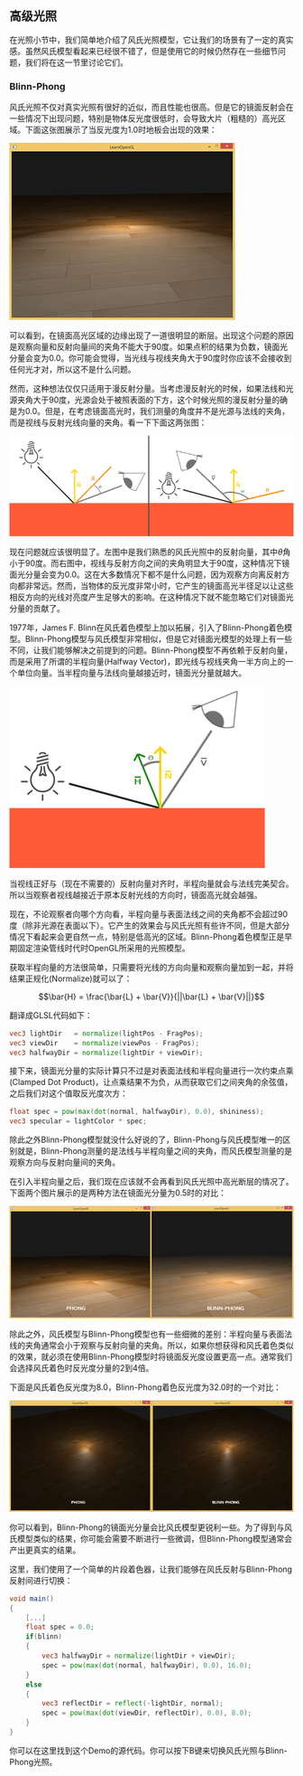 ## 高级光照

在光照小节中，我们简单地介绍了风氏光照模型，它让我们的场景有了一定的真实感。虽然风氏模型看起来已经很不错了，但是使用它的时候仍然存在一些细节问题，我们将在这一节里讨论它们。

### Blinn-Phong

风氏光照不仅对真实光照有很好的近似，而且性能也很高。但是它的镜面反射会在一些情况下出现问题，特别是物体反光度很低时，会导致大片（粗糙的）高光区域。下面这张图展示了当反光度为1.0时地板会出现的效果：

![advanced_lighting_phong_limit](../../../resource/计算机图形学/advanced_lighting_phong_limit.png)

可以看到，在镜面高光区域的边缘出现了一道很明显的断层。出现这个问题的原因是观察向量和反射向量间的夹角不能大于90度。如果点积的结果为负数，镜面光分量会变为0.0。你可能会觉得，当光线与视线夹角大于90度时你应该不会接收到任何光才对，所以这不是什么问题。

然而，这种想法仅仅只适用于漫反射分量。当考虑漫反射光的时候，如果法线和光源夹角大于90度，光源会处于被照表面的下方，这个时候光照的漫反射分量的确是为0.0。但是，在考虑镜面高光时，我们测量的角度并不是光源与法线的夹角，而是视线与反射光线向量的夹角。看一下下面这两张图：

![advanced_lighting_over_90](../../../resource/计算机图形学/advanced_lighting_over_90.png)

现在问题就应该很明显了。左图中是我们熟悉的风氏光照中的反射向量，其中$\theta$角小于90度。而右图中，视线与反射方向之间的夹角明显大于90度，这种情况下镜面光分量会变为0.0。这在大多数情况下都不是什么问题，因为观察方向离反射方向都非常远。然而，当物体的反光度非常小时，它产生的镜面高光半径足以让这些相反方向的光线对亮度产生足够大的影响。在这种情况下就不能忽略它们对镜面光分量的贡献了。

1977年，James F. Blinn在风氏着色模型上加以拓展，引入了Blinn-Phong着色模型。Blinn-Phong模型与风氏模型非常相似，但是它对镜面光模型的处理上有一些不同，让我们能够解决之前提到的问题。Blinn-Phong模型不再依赖于反射向量，而是采用了所谓的半程向量(Halfway Vector)，即光线与视线夹角一半方向上的一个单位向量。当半程向量与法线向量越接近时，镜面光分量就越大。

![advanced_lighting_halfway_vector](../../../resource/计算机图形学/advanced_lighting_halfway_vector.png)

当视线正好与（现在不需要的）反射向量对齐时，半程向量就会与法线完美契合。所以当观察者视线越接近于原本反射光线的方向时，镜面高光就会越强。

现在，不论观察者向哪个方向看，半程向量与表面法线之间的夹角都不会超过90度（除非光源在表面以下）。它产生的效果会与风氏光照有些许不同，但是大部分情况下看起来会更自然一点，特别是低高光的区域。Blinn-Phong着色模型正是早期固定渲染管线时代时OpenGL所采用的光照模型。

获取半程向量的方法很简单，只需要将光线的方向向量和观察向量加到一起，并将结果正规化(Normalize)就可以了：

$$\bar{H} = \frac{\bar{L} + \bar{V}}{||\bar{L} + \bar{V}||}$$


翻译成GLSL代码如下：

```GLSL
vec3 lightDir   = normalize(lightPos - FragPos);
vec3 viewDir    = normalize(viewPos - FragPos);
vec3 halfwayDir = normalize(lightDir + viewDir);
```

接下来，镜面光分量的实际计算只不过是对表面法线和半程向量进行一次约束点乘(Clamped Dot Product)，让点乘结果不为负，从而获取它们之间夹角的余弦值，之后我们对这个值取反光度次方：

```GLSL
float spec = pow(max(dot(normal, halfwayDir), 0.0), shininess);
vec3 specular = lightColor * spec;
```

除此之外Blinn-Phong模型就没什么好说的了，Blinn-Phong与风氏模型唯一的区别就是，Blinn-Phong测量的是法线与半程向量之间的夹角，而风氏模型测量的是观察方向与反射向量间的夹角。

在引入半程向量之后，我们现在应该就不会再看到风氏光照中高光断层的情况了。下面两个图片展示的是两种方法在镜面光分量为0.5时的对比：

![advanced_lighting_comparrison](../../../resource/计算机图形学/advanced_lighting_comparrison.png)

除此之外，风氏模型与Blinn-Phong模型也有一些细微的差别：半程向量与表面法线的夹角通常会小于观察与反射向量的夹角。所以，如果你想获得和风氏着色类似的效果，就必须在使用Blinn-Phong模型时将镜面反光度设置更高一点。通常我们会选择风氏着色时反光度分量的2到4倍。

下面是风氏着色反光度为8.0，Blinn-Phong着色反光度为32.0时的一个对比：

![advanced_lighting_comparrison2](../../../resource/计算机图形学/advanced_lighting_comparrison2.png)

你可以看到，Blinn-Phong的镜面光分量会比风氏模型更锐利一些。为了得到与风氏模型类似的结果，你可能会需要不断进行一些微调，但Blinn-Phong模型通常会产出更真实的结果。

这里，我们使用了一个简单的片段着色器，让我们能够在风氏反射与Blinn-Phong反射间进行切换：

```GLSL
void main()
{
    [...]
    float spec = 0.0;
    if(blinn)
    {
        vec3 halfwayDir = normalize(lightDir + viewDir);  
        spec = pow(max(dot(normal, halfwayDir), 0.0), 16.0);
    }
    else
    {
        vec3 reflectDir = reflect(-lightDir, normal);
        spec = pow(max(dot(viewDir, reflectDir), 0.0), 8.0);
    }
}
```

你可以在这里找到这个Demo的源代码。你可以按下B键来切换风氏光照与Blinn-Phong光照。